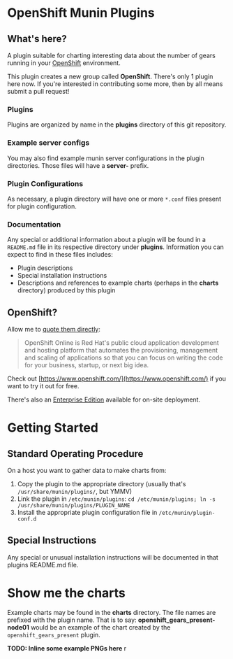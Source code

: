 # OpenShift Munin Plugins

## What's here?

A plugin suitable for charting interesting data about the number of
gears running in your
[OpenShift](https://github.com/openshift/origin-server)
environment.

This plugin creates a new group called **OpenShift**. There's only 1
plugin here now. If you're interested in contributing some more, then
by all means submit a pull request!


### Plugins

Plugins are organized by name in the **plugins** directory of this git
repository.

### Example server configs

You may also find example munin server configurations in the plugin
directories. Those files will have a **server-** prefix.

### Plugin Configurations

As necessary, a plugin directory will have one or more `*.conf` files
present for plugin configuration.

### Documentation

Any special or additional information about a plugin will be found in
a `README.md` file in its respective directory under
**plugins**. Information you can expect to find in these files
includes:

* Plugin descriptions
* Special installation instructions
* Descriptions and references to example charts (perhaps in the
  **charts** directory) produced by this plugin


## OpenShift?

Allow me to [quote them directly](https://www.openshift.com/products/online):

> OpenShift Online is Red Hat's public cloud application development
> and hosting platform that automates the provisioning, management and
> scaling of applications so that you can focus on writing the code
> for your business, startup, or next big idea.

Check out [https://www.openshift.com/](https://www.openshift.com/) if
you want to try it out for free.

There's also an
[Enterprise Edition](https://www.openshift.com/products/enterprise)
available for on-site deployment.


# Getting Started

## Standard Operating Procedure

On a host you want to gather data to make charts from:

1. Copy the plugin to the appropriate directory (usually that's `/usr/share/munin/plugins/`, but YMMV)
2. Link the plugin in `/etc/munin/plugins`: `cd /etc/munin/plugins; ln -s /usr/share/munin/plugins/PLUGIN_NAME`
3. Install the appropriate plugin configuration file in `/etc/munin/plugin-conf.d`

## Special Instructions

Any special or unusual installation instructions will be documented in
that plugins README.md file.

# Show me the charts

Example charts may be found in the **charts** directory. The file
names are prefixed with the plugin name. That is to say:
**openshift_gears_present-node01** would be an example of the chart
created by the `openshift_gears_present` plugin.


__TODO: Inline some example PNGs here__
r
